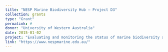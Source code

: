 ```yaml
---
title: "NESP Marine Biodiversity Hub – Project D3"
collection: grants
type: "Grant"
permalink: #
donor: "University of Western Australia"
date: 2015-01-02
project: "Evaluating and monitoring the status of marine biodiversity assets on the continental shelf"
link: "https://www.nespmarine.edu.au/"
---
```

